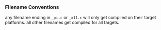 ### Filename Conventions

any filename ending in `_pi.c` or `_x11.c` will only get compiled on their target platforms. all other filenames get compiled for all targets.